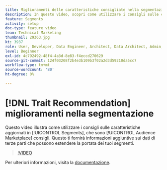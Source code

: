 ```yaml
---
title: Miglioramenti delle caratteristiche consigliate nella segmentazione
description: In questo video, scopri come utilizzare i consigli sulle caratteristiche aggiornati nei segmenti, che sono consigli di Audience Marketplace. Ottieni informazioni aggiuntive sui dati di terze parti che possono estendere la portata dei tuoi segmenti.
feature: Segments
activity: setup
doc-type: feature video
team: Technical Marketing
thumbnail: 29363.jpg
kt: 3937
role: User, Developer, Data Engineer, Architect, Data Architect, Admin, Leader
level: Beginner
exl-id: 4c792492-48f4-4a3d-8e83-f4eccd270629
source-git-commit: 124f03208f2b4e3b109b3f02a2d3d59210da5cc7
workflow-type: tm+mt
source-wordcount: '80'
ht-degree: 0%

---
```


# [!DNL Trait Recommendation] miglioramenti nella segmentazione

Questo video illustra come utilizzare i consigli sulle caratteristiche aggiornati in [!UICONTROL Segments], che sono [!UICONTROL Audience Marketplace] consigli. Questo ti fornirà informazioni aggiuntive sui dati di terze parti che possono estendere la portata dei tuoi segmenti.

>[!VIDEO](https://video.tv.adobe.com/v/39139/?quality=12&captions=ita)

Per ulteriori informazioni, visita la [documentazione](https://experienceleague.adobe.com/docs/audience-manager/user-guide/features/segments/trait-recommendations.html?lang=it).
